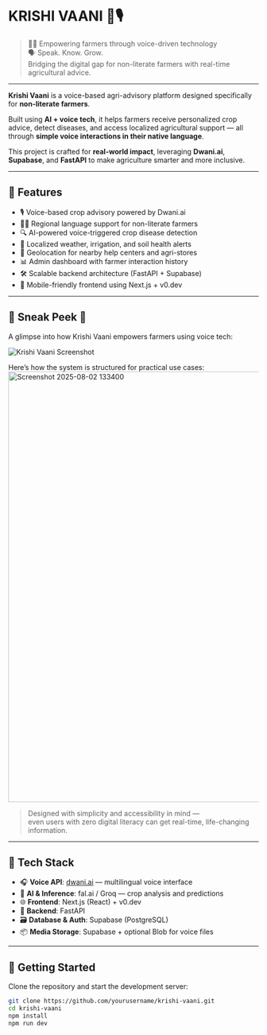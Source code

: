 # KRISHI VAANI 🌾🎙️  
> 🧑‍🌾 Empowering farmers through voice-driven technology  
> 🗣️ Speak. Know. Grow.  
> Bridging the digital gap for non-literate farmers with real-time agricultural advice.

---

**Krishi Vaani** is a voice-based agri-advisory platform designed specifically for **non-literate farmers**.

Built using **AI + voice tech**, it helps farmers receive personalized crop advice, detect diseases, and access localized agricultural support — all through **simple voice interactions in their native language**.

This project is crafted for **real-world impact**, leveraging **Dwani.ai**, **Supabase**, and **FastAPI** to make agriculture smarter and more inclusive.

---

## 🌟 Features

- 🎙️ Voice-based crop advisory powered by Dwani.ai  
- 🧑‍🌾 Regional language support for non-literate farmers  
- 🔍 AI-powered voice-triggered crop disease detection  
- 🌾 Localized weather, irrigation, and soil health alerts  
- 📍 Geolocation for nearby help centers and agri-stores  
- 📊 Admin dashboard with farmer interaction history  
- 🛠️ Scalable backend architecture (FastAPI + Supabase)  
- 📱 Mobile-friendly frontend using Next.js + v0.dev

---

## 📸 Sneak Peek 👀

A glimpse into how Krishi Vaani empowers farmers using voice tech:

![Krishi Vaani Screenshot](https://github.com/user-attachments/assets/a77a5a1d-0e53-4df9-ac16-23b871c48868)

Here’s how the system is structured for practical use cases:  
<img width="1897" height="866" alt="Screenshot 2025-08-02 133400" src="https://github.com/user-attachments/assets/1d59b8d3-7515-4647-a5fa-f46487f95b6b" />

> Designed with simplicity and accessibility in mind —  
> even users with zero digital literacy can get real-time, life-changing information.

---

## 🧩 Tech Stack

- 🎧 **Voice API**: [dwani.ai](https://dwani.ai/) — multilingual voice interface  
- 🧠 **AI & Inference**: fal.ai / Groq — crop analysis and predictions  
- 🌐 **Frontend**: Next.js (React) + v0.dev  
- 🧪 **Backend**: FastAPI  
- 🗃️ **Database & Auth**: Supabase (PostgreSQL)  
- 📦 **Media Storage**: Supabase + optional Blob for voice files  

---

## 🚀 Getting Started

Clone the repository and start the development server:

```bash
git clone https://github.com/yourusername/krishi-vaani.git
cd krishi-vaani
npm install
npm run dev



